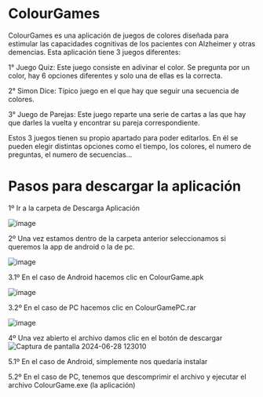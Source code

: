 # ColourGames
ColourGames es una aplicación de juegos de colores diseñada para estimular las capacidades cognitivas de los pacientes con Alzheimer y otras demencias. Esta aplicación tiene 3 juegos diferentes:

1° Juego Quiz: Este juego consiste en adivinar el color. Se pregunta por un color, hay 6 opciones diferentes y solo una de ellas es la correcta.

2° Simon Dice: Típico juego en el que hay que seguir una secuencia de colores.

3° Juego de Parejas: Este juego reparte una serie de cartas a las que hay que darles la vuelta y encontrar su pareja correspondiente.

Estos 3 juegos tienen su propio apartado para poder editarlos. En él se pueden elegir distintas opciones como el tiempo, los colores, el numero de preguntas, el numero de secuencias...

# Pasos para descargar la aplicación

1º Ir a la carpeta de Descarga Aplicación

![image](https://github.com/dannycata/ColourGames/assets/101550048/d2c91f0f-1ce6-44c1-ba05-a8abaaf93031)

2º Una vez estamos dentro de la carpeta anterior seleccionamos si queremos la app de android o la de pc.

![image](https://github.com/dannycata/ColourGames/assets/101550048/bb6ef515-62dc-4de4-9529-bbf5e6909b18)


3.1º En el caso de Android hacemos clic en ColourGame.apk

![image](https://github.com/dannycata/ColourGames/assets/101550048/35266f35-ff0c-4ff2-aed3-393190d6fc49)

3.2º En el caso de PC hacemos clic en ColourGamePC.rar

![image](https://github.com/dannycata/ColourGames/assets/101550048/cfdaeb9d-7125-489b-af36-f6113ed43281)


4º Una vez abierto el archivo damos clic en el botón de descargar
![Captura de pantalla 2024-06-28 123010](https://github.com/dannycata/ColourGames/assets/101550048/002b56c0-1275-4cf5-81ec-0625fc5b65cb)

5.1º En el caso de Android, simplemente nos quedaría instalar

5.2º En el caso de PC, tenemos que descomprimir el archivo y ejecutar el archivo ColourGame.exe (la aplicación)


